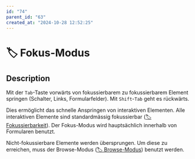 ```yaml
---
id: "74"
parent_id: "63"
created_at: "2024-10-28 12:52:25"
---
```


# 🏷️ Fokus-Modus

## Description

Mit der `Tab`-Taste vorwärts von fokussierbarem zu fokussierbarem Element springen (Schalter, Links, Formularfelder). Mit `Shift`-`Tab` geht es rückwärts.

Dies ermöglicht das schnelle Anspringen von interaktiven Elementen. Alle interaktiven Elemente sind standardmässig fokussierbar ([🏷️ Fokussierbarkeit](/en/tags/techniken/tastatur-fokus/fokussierbarkeit)). Der Fokus-Modus wird hauptsächlich innerhalb von Formularen benutzt.

Nicht-fokussierbare Elemente werden übersprungen. Um diese zu erreichen, muss der Browse-Modus ([🏷️ Browse-Modus](/en/tags/werkzeuge/screenreader/desktop-screenreader/browse-modus)) benutzt werden.